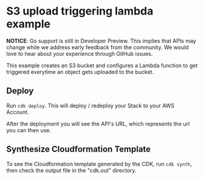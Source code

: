 # S3 upload triggering lambda example

**NOTICE**: Go support is still in Developer Preview. This implies that APIs may
change while we address early feedback from the community. We would love to hear
about your experience through GitHub issues.

This example creates an S3 bucket and configures a Lambda function to get triggered everytime an object gets uploaded to the bucket.


## Deploy

Run `cdk deploy`. This will deploy / redeploy your Stack to your AWS Account.

After the deployment you will see the API's URL, which represents the url you can then use.

## Synthesize Cloudformation Template

To see the Cloudformation template generated by the CDK, run `cdk synth`, then check the output file in the "cdk.out" directory.
